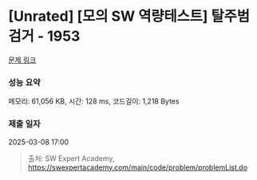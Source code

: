 # [Unrated] [모의 SW 역량테스트] 탈주범 검거 - 1953 

[문제 링크](https://swexpertacademy.com/main/code/problem/problemDetail.do?contestProbId=AV5PpLlKAQ4DFAUq) 

### 성능 요약

메모리: 61,056 KB, 시간: 128 ms, 코드길이: 1,218 Bytes

### 제출 일자

2025-03-08 17:00



> 출처: SW Expert Academy, https://swexpertacademy.com/main/code/problem/problemList.do